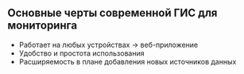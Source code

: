## Основные черты современной ГИС для мониторинга

- Работает на любых устройствах -> веб-приложение <!-- .element: class="fragment" data-fragment-index="1" -->
- Удобство и простота использования <!-- .element: class="fragment" data-fragment-index="2" -->
- Расширяемость в плане добавления новых источников данных <!-- .element: class="fragment" data-fragment-index="3" -->
